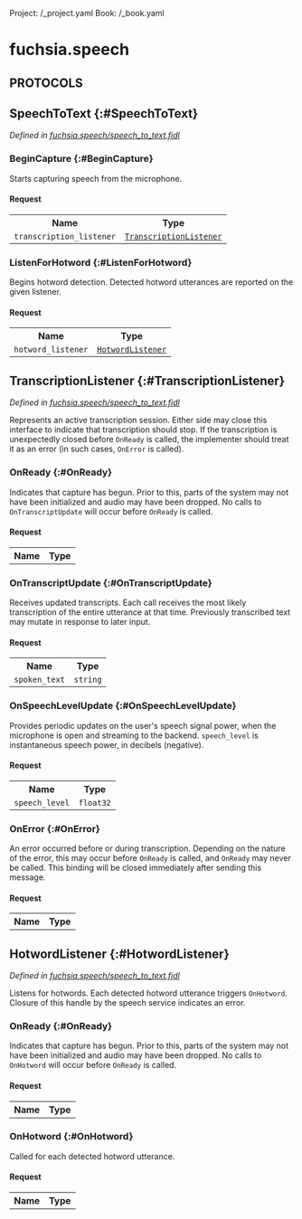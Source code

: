 Project: /_project.yaml
Book: /_book.yaml

# fuchsia.speech


## **PROTOCOLS**

## SpeechToText {:#SpeechToText}
*Defined in [fuchsia.speech/speech_to_text.fidl](https://fuchsia.googlesource.com/fuchsia/+/master/sdk/fidl/fuchsia.speech/speech_to_text.fidl#8)*


### BeginCapture {:#BeginCapture}

 Starts capturing speech from the microphone.

#### Request
<table>
    <tr><th>Name</th><th>Type</th></tr>
    <tr>
            <td><code>transcription_listener</code></td>
            <td>
                <code><a class='link' href='../fuchsia.speech/index.html#TranscriptionListener'>TranscriptionListener</a></code>
            </td>
        </tr></table>



### ListenForHotword {:#ListenForHotword}

 Begins hotword detection. Detected hotword utterances are reported on the
 given listener.

#### Request
<table>
    <tr><th>Name</th><th>Type</th></tr>
    <tr>
            <td><code>hotword_listener</code></td>
            <td>
                <code><a class='link' href='../fuchsia.speech/index.html#HotwordListener'>HotwordListener</a></code>
            </td>
        </tr></table>



## TranscriptionListener {:#TranscriptionListener}
*Defined in [fuchsia.speech/speech_to_text.fidl](https://fuchsia.googlesource.com/fuchsia/+/master/sdk/fidl/fuchsia.speech/speech_to_text.fidl#21)*

 Represents an active transcription session. Either side may close this
 interface to indicate that transcription should stop. If the transcription is
 unexpectedly closed before `OnReady` is called, the implementer should treat
 it as an error (in such cases, `OnError` is called).

### OnReady {:#OnReady}

 Indicates that capture has begun. Prior to this, parts of the system may
 not have been initialized and audio may have been dropped. No calls to
 `OnTranscriptUpdate` will occur before `OnReady` is called.

#### Request
<table>
    <tr><th>Name</th><th>Type</th></tr>
    </table>



### OnTranscriptUpdate {:#OnTranscriptUpdate}

 Receives updated transcripts. Each call receives the most likely
 transcription of the entire utterance at that time. Previously transcribed
 text may mutate in response to later input.

#### Request
<table>
    <tr><th>Name</th><th>Type</th></tr>
    <tr>
            <td><code>spoken_text</code></td>
            <td>
                <code>string</code>
            </td>
        </tr></table>



### OnSpeechLevelUpdate {:#OnSpeechLevelUpdate}

 Provides periodic updates on the user's speech signal power, when the
 microphone is open and streaming to the backend.
 `speech_level` is instantaneous speech power, in decibels (negative).

#### Request
<table>
    <tr><th>Name</th><th>Type</th></tr>
    <tr>
            <td><code>speech_level</code></td>
            <td>
                <code>float32</code>
            </td>
        </tr></table>



### OnError {:#OnError}

 An error occurred before or during transcription. Depending on the nature
 of the error, this may occur before `OnReady` is called, and `OnReady` may
 never be called. This binding will be closed immediately after sending this
 message.

#### Request
<table>
    <tr><th>Name</th><th>Type</th></tr>
    </table>



## HotwordListener {:#HotwordListener}
*Defined in [fuchsia.speech/speech_to_text.fidl](https://fuchsia.googlesource.com/fuchsia/+/master/sdk/fidl/fuchsia.speech/speech_to_text.fidl#46)*

 Listens for hotwords. Each detected hotword utterance triggers `OnHotword`.
 Closure of this handle by the speech service indicates an error.

### OnReady {:#OnReady}

 Indicates that capture has begun. Prior to this, parts of the system may
 not have been initialized and audio may have been dropped. No calls to
 `OnHotword` will occur before `OnReady` is called.

#### Request
<table>
    <tr><th>Name</th><th>Type</th></tr>
    </table>



### OnHotword {:#OnHotword}

 Called for each detected hotword utterance.

#### Request
<table>
    <tr><th>Name</th><th>Type</th></tr>
    </table>

















